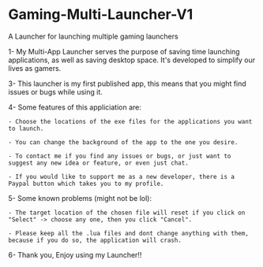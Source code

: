 # Gaming-Multi-Launcher-V1
A Launcher for launching multiple gaming launchers

1- My Multi-App Launcher serves the purpose of saving time launching applications, as well as saving desktop space. It's developed to simplify our lives as gamers.

3- This launcher is my first published app, this means that you might find issues or bugs while using it.

4- Some features of this appliciation are:

	- Choose the locations of the exe files for the applications you want to launch.

	- You can change the background of the app to the one you desire.

	- To contact me if you find any issues or bugs, or just want to suggest any new idea or feature, or even just chat.

	- If you would like to support me as a new developer, there is a Paypal button which takes you to my profile.

5- Some known problems (might not be lol):
	
	- The target location of the chosen file will reset if you click on "Select" -> choose any one, then you click "Cancel".

	- Please keep all the .lua files and dont change anything with them, because if you do so, the application will crash.

6- Thank you, Enjoy using my Launcher!!
